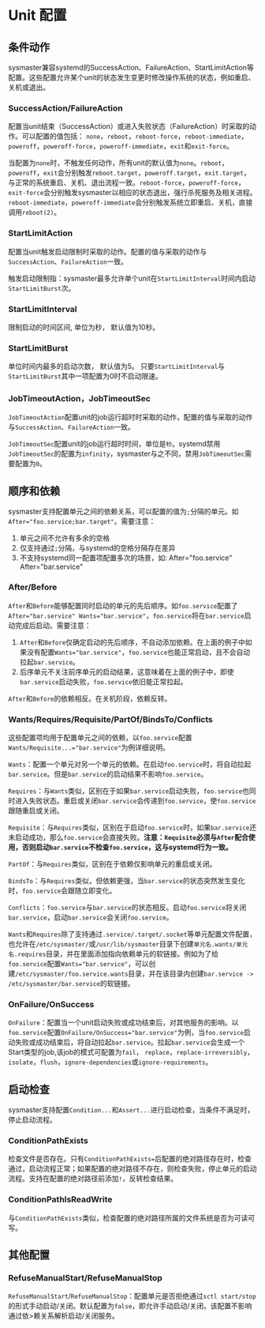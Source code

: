 # Unit 配置

## 条件动作

sysmaster兼容systemd的SuccessAction、FailureAction、StartLimitAction等配置。这些配置允许某个unit的状态发生变更时修改操作系统的状态，例如重启、关机或退出。

### SuccessAction/FailureAction

配置当unit结束（SuccessAction）或进入失败状态（FailureAction）时采取的动作。可以配置的值包括： `none`，`reboot`，`reboot-force`，`reboot-immediate`，`poweroff`，`poweroff-force`，`poweroff-immediate`，`exit`和`exit-force`。

当配置为`none`时，不触发任何动作，所有unit的默认值为`none`。`reboot`，`poweroff`，`exit`会分别触发`reboot.target`，`poweroff.target`，`exit.target`，与正常的系统重启、关机、退出流程一致。`reboot-force`，`poweroff-force`，`exit-force`会分别触发sysmaster以相应的状态退出，强行杀死服务及相关进程。`reboot-immediate`，`poweroff-immediate`会分别触发系统立即重启、关机，直接调用`reboot(2)`。

### StartLimitAction

配置当unit触发启动限制时采取的动作。配置的值与采取的动作与`SuccessAction`、`FailureAction`一致。

触发启动限制指：sysmaster最多允许单个unit在`StartLimitInterval`时间内启动`StartLimitBurst`次。

### StartLimitInterval

限制启动的时间区间, 单位为秒， 默认值为10秒。

### StartLimitBurst

单位时间内最多的启动次数， 默认值为5。 只要`StartLimitInterval`与`StartLimitBurst`其中一项配置为0时不启动限速。

### JobTimeoutAction，JobTimeoutSec

`JobTimeoutAction`配置unit的job运行超时时采取的动作，配置的值与采取的动作与`SuccessAction`、`FailureAction`一致。

`JobTimeoutSec`配置unit的job运行超时时间，单位是`秒`。systemd禁用`JobTimeoutSec`的配置为`infinity`，sysmaster与之不同，禁用`JobTimeoutSec`需要配置为`0`。

## 顺序和依赖

sysmaster支持配置单元之间的依赖关系，可以配置的值为`;`分隔的单元。如`After="foo.service;bar.target"`。需要注意：

1. 单元之间不允许有多余的空格
2. 仅支持通过`;`分隔，与systemd的空格分隔存在差异
3. 不支持systemd同一配置项配置多次的场景，如:
    After="foo.service"
    After="bar.service"

### After/Before

`After`和`Before`能够配置同时启动的单元的先后顺序。如`foo.service`配置了`After="bar.service" Wants="bar.service"`，`foo.service`将在`bar.service`启动完成后启动。需要注意：

1. `After`和`Before`仅确定启动的先后顺序，不自动添加依赖。在上面的例子中如果没有配置`Wants="bar.service"`，`foo.service`也能正常启动，且不会自动拉起`bar.service`。
2. 后序单元不关注前序单元的启动结果，这意味着在上面的例子中，即使`bar.service`启动失败，`foo.service`依旧能正常拉起。

`After`和`Before`的依赖相反。在关机阶段，依赖反转。

### Wants/Requires/Requisite/PartOf/BindsTo/Conflicts

这些配置项均用于配置单元之间的依赖，以`foo.service`配置`Wants/Requisite...="bar.service"`为例详细说明。

`Wants`：配置一个单元对另一个单元的依赖。在启动`foo.service`时，将自动拉起`bar.service`。但是`bar.service`的启动结果不影响`foo.service`。

`Requires`：与`Wants`类似，区别在于如果`bar.service`启动失败，`foo.service`也同时进入失败状态。重启或关闭`bar.service`会传递到`foo.service`，使`foo.service`跟随重启或关闭。

`Requisite`：与`Requires`类似，区别在于启动`foo.service`时，如果`bar.service`还未启动成功，那么`foo.service`会直接失败。**注意：`Requisite`必须与`After`配合使用，否则启动`bar.service`不检查`foo.service`，这与systemd行为一致。**

`PartOf`：与`Requires`类似，区别在于依赖仅影响单元的重启或关闭。

`BindsTo`：与`Requires`类似，但依赖更强，当`bar.service`的状态突然发生变化时，`foo.service`会跟随立即变化。

`Conflicts`：`foo.service`与`bar.service`的状态相反。启动`foo.service`将关闭`bar.service`，启动`bar.service`会关闭`foo.service`。

`Wants`和`Requires`除了支持通过`.service/.target/.socket`等单元配置文件配置，也允许在`/etc/sysmaster/`或`/usr/lib/sysmaster`目录下创建`单元名.wants/单元名.requires`目录，并在里面添加指向依赖单元的软链接。例如为了给`foo.service`配置`Wants="bar.service"`，可以创建`/etc/sysmaster/foo.service.wants`目录，并在该目录内创建`bar.service -> /etc/sysmaster/bar.service`的软链接。

### OnFailure/OnSuccess

`OnFailure`：配置当一个unit启动失败或成功结束后，对其他服务的影响。以`foo.service`配置`OnFailure/OnSuccess="bar.service"`为例，当`foo.service`启动失败或成功结束后，将自动拉起`bar.service`。拉起`bar.service`会生成一个Start类型的job,该job的模式可配置为`fail`， `replace`，`replace-irreversibly`，`isolate`，`flush`，`ignore-dependencies`或`ignore-requirements`。

## 启动检查

sysmaster支持配置`Condition...`和`Assert...`进行启动检查，当条件不满足时，停止启动流程。

### ConditionPathExists

检查文件是否存在。只有`ConditionPathExists=`后配置的绝对路径存在时，检查通过，启动流程正常；如果配置的绝对路径不存在，则检查失败，停止单元的启动流程。支持在配置的绝对路径前添加`!`，反转检查结果。

### ConditionPathIsReadWrite

与`ConditionPathExists`类似，检查配置的绝对路径所属的文件系统是否为可读可写。

## 其他配置

### RefuseManualStart/RefuseManualStop

`RefuseManualStart`/`RefuseManualStop`：配置单元是否拒绝通过`sctl start/stop`的形式手动启动/关闭。默认配置为`false`，即允许手动启动/关闭。该配置不影响通过依>赖关系解析启动/关闭服务。
